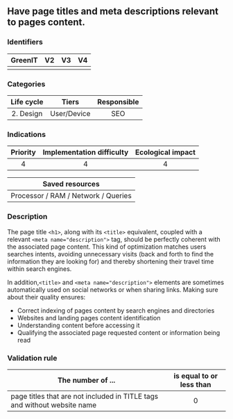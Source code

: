 ## Have page titles and meta descriptions relevant to pages content.

### Identifiers

| GreenIT | V2  | V3  | V4  |
| :-----: | :-: | :-: | :-: |
|         |     |     |     |

### Categories

| Life cycle |    Tiers    | Responsible |
| :--------: | :---------: | :---------: |
| 2. Design  | User/Device |     SEO     |

### Indications

| Priority | Implementation difficulty | Ecological impact |
| :------: | :-----------------------: | :---------------: |
|    4     |             4             |         4         |

|           Saved resources           |
| :---------------------------------: |
| Processor / RAM / Network / Queries |

### Description

The page title `<h1>`, along with its `<title>` equivalent, coupled with a relevant `<meta name="description">` tag, should be perfectly coherent with the associated page content. This kind of optimization matches users searches intents, avoiding unnecessary visits (back and forth to find the information they are looking for) and thereby shortening their travel time within search engines.

In addition,`<title>` and `<meta name="description">` elements are sometimes automatically used on social networks or when sharing links. Making sure about their quality ensures:

- Correct indexing of pages content by search engines and directories
- Websites and landing pages content identification
- Understanding content before accessing it
- Qualifying the associated page requested content or information being read

### Validation rule

| The number of ...                                                        | is equal to or less than |
| ------------------------------------------------------------------------ | :----------------------: |
| page titles that are not included in TITLE tags and without website name |            0             |
